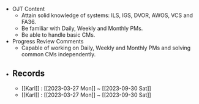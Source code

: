 - OJT Content
	- Attain solid knowledge of systems: ILS, IGS, DVOR, AWOS, VCS and FA36.
	- Be familiar with Daily, Weekly and Monthly PMs.
	- Be able to handle basic CMs.
- Progress Review Comments
	- Capable of working on Daily, Weekly and Monthly PMs and solving common CMs independently.
- ## Records
	- [[Karl]] : [[2023-03-27 Mon]] ~ [[2023-09-30 Sat]]
	- [[Karl]] : [[2023-03-27 Mon]] ~ [[2023-09-30 Sat]]